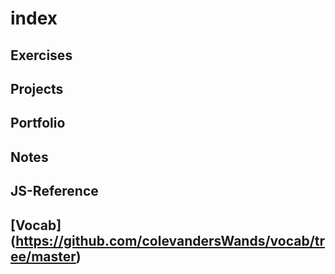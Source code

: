 # index

## Exercises

## Projects

## Portfolio

## Notes

## JS-Reference

## [Vocab] (https://github.com/colevandersWands/vocab/tree/master)

